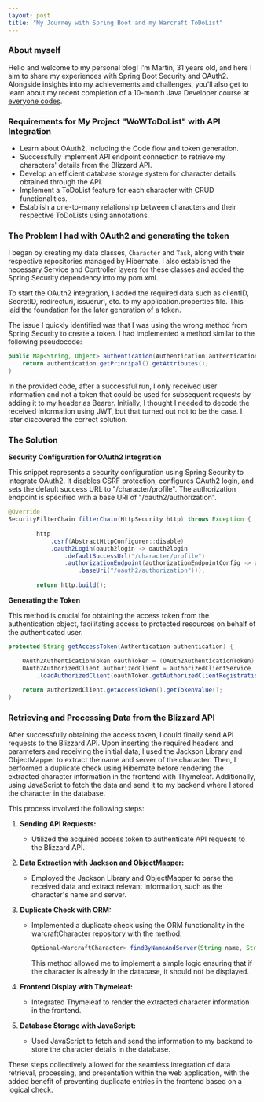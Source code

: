 ```yaml
---
layout: post
title: "My Journey with Spring Boot and my Warcraft ToDoList"
---
```


### About myself
Hello and welcome to my personal blog! I'm Martin, 31 years old, and here I aim to share my experiences with Spring Boot Security and OAuth2. Alongside insights into my achievements and challenges, you'll also get to learn about my recent completion of a 10-month Java Developer course at [everyone codes](https://everyonecodes.io/).

### Requirements for My Project "WoWToDoList" with API Integration

- Learn about OAuth2, including the Code flow and token generation.
- Successfully implement API endpoint connection to retrieve my characters' details from the Blizzard API.
- Develop an efficient database storage system for character details obtained through the API.
- Implement a ToDoList feature for each character with CRUD functionalities.
- Establish a one-to-many relationship between characters and their respective ToDoLists using annotations.


### The Problem I had with OAuth2 and generating the token

I began by creating my data classes, `Character` and `Task`, along with their respective repositories managed by Hibernate. I also established the necessary Service and Controller layers for these classes and added the Spring Security dependency into my pom.xml.

To start the OAuth2 integration, I added the required data such as clientID, SecretID, redirecturi, issueruri, etc. to my application.properties file. This laid the foundation for the later generation of a token.

The issue I quickly identified was that I was using the wrong method from Spring Security to create a token. I had implemented a method similar to the following pseudocode:

```java
public Map<String, Object> authentication(Authentication authentication) {
    return authentication.getPrincipal().getAttributes();
}
```
In the provided code, after a successful run, I only received user information and not a token that could be used for subsequent requests by adding it to my header as Bearer. Initially, I thought I needed to decode the received information using JWT, but that turned out not to be the case. I later discovered the correct solution.


### The Solution

**Security Configuration for OAuth2 Integration**

This snippet represents a security configuration using Spring Security to integrate OAuth2. It disables CSRF protection, configures OAuth2 login, and sets the default success URL to "/character/profile". The authorization endpoint is specified with a base URI of "/oauth2/authorization".

```java
@Override
SecurityFilterChain filterChain(HttpSecurity http) throws Exception {
        
        http
            .csrf(AbstractHttpConfigurer::disable)
            .oauth2Login(oauth2login -> oauth2login
                .defaultSuccessUrl("/character/profile")
                .authorizationEndpoint(authorizationEndpointConfig -> authorizationEndpointConfig
                    .baseUri("/oauth2/authorization")));
        
        return http.build();
````


**Generating the Token**

This method is crucial for obtaining the access token from the authentication object, facilitating access to protected resources on behalf of the authenticated user. 
```java
protected String getAccessToken(Authentication authentication) {

    OAuth2AuthenticationToken oauthToken = (OAuth2AuthenticationToken) authentication;
    OAuth2AuthorizedClient authorizedClient = authorizedClientService
        .loadAuthorizedClient(oauthToken.getAuthorizedClientRegistrationId(), oauthToken.getName());
        
    return authorizedClient.getAccessToken().getTokenValue();
}
````

### Retrieving and Processing Data from the Blizzard API

After successfully obtaining the access token, I could finally send API requests to the Blizzard API. Upon inserting the required headers and parameters and receiving the initial data, I used the Jackson Library and ObjectMapper to extract the name and server of the character. Then, I performed a duplicate check using Hibernate before rendering the extracted character information in the frontend with Thymeleaf. Additionally, using JavaScript to fetch the data and send it to my backend where I stored the character in the database.

This process involved the following steps:

1. **Sending API Requests:**
   - Utilized the acquired access token to authenticate API requests to the Blizzard API.

2. **Data Extraction with Jackson and ObjectMapper:**
   - Employed the Jackson Library and ObjectMapper to parse the received data and extract relevant information, such as the character's name and server.

3. **Duplicate Check with ORM:**
   - Implemented a duplicate check using the ORM functionality in the warcraftCharacter repository with the method:
     ```java
     Optional<WarcraftCharacter> findByNameAndServer(String name, String server);
     ```
     This method allowed me to implement a simple logic ensuring that if the character is already in the database, it should not be displayed.

4. **Frontend Display with Thymeleaf:**
   - Integrated Thymeleaf to render the extracted character information in the frontend.

5. **Database Storage with JavaScript:**
   - Used JavaScript to fetch and send the information to my backend to store the character details in the database.

These steps collectively allowed for the seamless integration of data retrieval, processing, and presentation within the web application, with the added benefit of preventing duplicate entries in the frontend based on a logical check.
